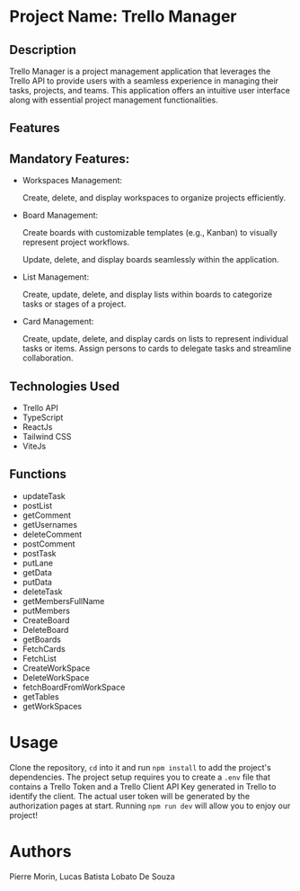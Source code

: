 # Project Name: Trello Manager
## Description
Trello Manager is a project management application that leverages the Trello API to provide users with a seamless experience in managing their tasks, projects, and teams. This application offers an intuitive user interface along with essential project management functionalities.

## Features
## Mandatory Features:
- Workspaces Management:

  Create, delete, and display workspaces to organize projects efficiently.
- Board Management:

  Create boards with customizable templates (e.g., Kanban) to visually represent project workflows.

  Update, delete, and display boards seamlessly within the application.
- List Management:

  Create, update, delete, and display lists within boards to categorize tasks or stages of a project.
- Card Management:

  Create, update, delete, and display cards on lists to represent individual tasks or items.
Assign persons to cards to delegate tasks and streamline collaboration.

## Technologies Used
- Trello API
- TypeScript
- ReactJs
- Tailwind CSS
- ViteJs

 ## Functions
- updateTask
- postList
- getComment
- getUsernames
- deleteComment
- postComment
- postTask
- putLane
- getData
- putData
- deleteTask
- getMembersFullName
- putMembers
- CreateBoard
- DeleteBoard
- getBoards
- FetchCards
- FetchList
- CreateWorkSpace
- DeleteWorkSpace
- fetchBoardFromWorkSpace
- getTables
- getWorkSpaces

# Usage
Clone the repository, `cd` into it and run `npm install` to add the project's dependencies. The project setup requires you to create a `.env` file that contains a Trello Token and a Trello Client API Key generated in Trello to identify the client. The actual user token will be generated by the authorization pages at start. Running `npm run dev` will allow you to enjoy our project!

# Authors
Pierre Morin, Lucas Batista Lobato De Souza 
